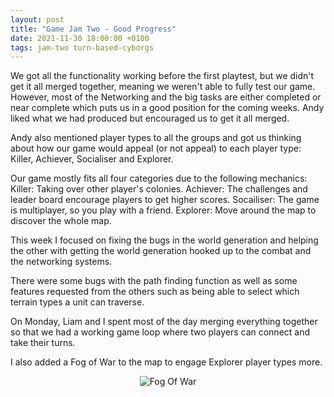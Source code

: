 ```yaml
---
layout: post
title: "Game Jam Two - Good Progress"
date: 2021-11-30 18:00:00 +0100
tags: jam-two turn-based-cyborgs
---
```


We got all the functionality working before the first playtest, but we didn't get it all merged together, meaning we weren't able to fully test our game. However, most of the Networking and the big tasks are either completed or near complete which puts us in a good position for the coming weeks. Andy liked what we had produced but encouraged us to get it all merged.

Andy also mentioned player types to all the groups and got us thinking about how our game would appeal (or not appeal) to each player type: Killer, Achiever, Socialiser and Explorer.

Our game mostly fits all four categories due to the following mechanics:
Killer: Taking over other player's colonies.
Achiever: The challenges and leader board encourage players to get higher scores.
Socailiser: The game is multiplayer, so you play with a friend.
Explorer: Move around the map to discover the whole map.

This week I focused on fixing the bugs in the world generation and helping the other with getting the world generation hooked up to the combat and the networking systems.

There were some bugs with the path finding function as well as some features requested from the others such as being able to select which terrain types a unit can traverse.

On Monday, Liam and I spent most of the day merging everything together so that we had a working game loop where two players can connect and take their turns. 

I also added a Fog of War to the map to engage Explorer player types more.

<p align="center">
  <img src="{{site.baseurl}}/assets/jam-two/fog-of-war.png" alt="Fog Of War"/>
</p> 